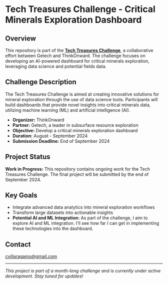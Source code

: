 # Tech Treasures Challenge - Critical Minerals Exploration Dashboard

## Overview
This repository is part of the **[Tech Treasures Challenge](https://getech.com/news/getech-collaborates-with-thinkonward-to-develop-ai-powered-critical-minerals-exploration-dashboard/?utm_campaign=2024%20Challenges%20and%20Bounties&utm_content=304316993&utm_medium=social&utm_source=linkedin&hss_channel=lcp-40889185)**, a collaborative effort between Getech and ThinkOnward. The challenge focuses on developing an AI-powered dashboard for critical minerals exploration, leveraging data science and potential fields data.

## Challenge Description
The Tech Treasures Challenge is aimed at creating innovative solutions for mineral exploration through the use of data science tools. Participants will build dashboards that provide novel insights into critical minerals data, utilizing machine learning (ML) and artificial intelligence (AI).

- **Organizer:** ThinkOnward
- **Partner:** Getech, a leader in subsurface resource exploration
- **Objective:** Develop a critical minerals exploration dashboard
- **Duration:** August - September 2024
- **Submission Deadline:** End of September 2024

## Project Status
**Work in Progress:** This repository contains ongoing work for the Tech Treasures Challenge. The final project will be submitted by the end of September 2024.

## Key Goals
- Integrate advanced data analytics into mineral exploration workflows
- Transform large datasets into actionable insights
- **Potential AI and ML Integration:** As part of the challenge, I aim to explore AI and ML integration. I'll see how far I can get in implementing these technologies into the dashboard.

## Contact
cvillaragamo@gmail.com

---

*This project is part of a month-long challenge and is currently under active development. Stay tuned for updates!*
